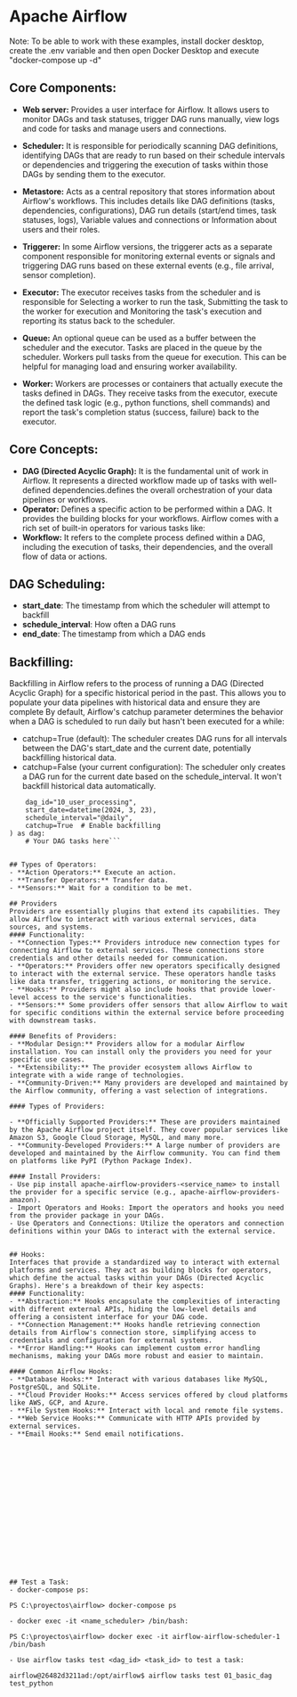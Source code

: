 # Apache Airflow

Note: To be able to work with these examples, install docker desktop, create the .env variable and then open Docker Desktop and execute "docker-compose up -d"

## Core Components:
- **Web server:** Provides a user interface for Airflow. It allows users to monitor DAGs and task statuses, trigger DAG runs manually, view logs and code for tasks and manage users and connections.
- **Scheduler:** It is responsible for periodically scanning DAG definitions, identifying DAGs that are ready to run based on their schedule intervals or dependencies and triggering the execution of tasks within those DAGs by sending them to the executor.
- **Metastore:** Acts as a central repository that stores information about Airflow's workflows. This includes details like DAG definitions (tasks, dependencies, configurations), DAG run details (start/end times, task statuses, logs), Variable values and connections or Information about users and their roles.

- **Triggerer:**  In some Airflow versions, the triggerer acts as a separate component responsible for monitoring external events or signals and triggering DAG runs based on these external events (e.g., file arrival, sensor completion).
- **Executor:** The executor receives tasks from the scheduler and is responsible for Selecting a worker to run the task, Submitting the task to the worker for execution and Monitoring the task's execution and reporting its status back to the scheduler.
- **Queue:** An optional queue can be used as a buffer between the scheduler and the executor. Tasks are placed in the queue by the scheduler. Workers pull tasks from the queue for execution. This can be helpful for managing load and ensuring worker availability.
- **Worker:**  Workers are processes or containers that actually execute the tasks defined in DAGs. They receive tasks from the executor, execute the defined task logic (e.g., python functions, shell commands) and report the task's completion status (success, failure) back to the executor.

## Core Concepts:
- **DAG (Directed Acyclic Graph):** It is the fundamental unit of work in Airflow. It represents a directed workflow made up of tasks with well-defined dependencies.defines the overall orchestration of your data pipelines or workflows.
- **Operator:** Defines a specific action to be performed within a DAG. It provides the building blocks for your workflows. Airflow comes with a rich set of built-in operators for various tasks like:
- **Workflow:**   It refers to the complete process defined within a DAG, including the execution of tasks, their dependencies, and the overall flow of data or actions.


## DAG Scheduling:
- **start_date**: The timestamp from which the scheduler will attempt to backfill
- **schedule_interval**: How often a DAG runs
- **end_date**: The timestamp from which a DAG ends

## Backfilling: 
Backfilling in Airflow refers to the process of running a DAG (Directed Acyclic Graph) for a specific historical period in the past. This allows you to populate your data pipelines with historical data and ensure they are complete
By default, Airflow's catchup parameter determines the behavior when a DAG is scheduled to run daily but hasn't been executed for a while:
- catchup=True (default): The scheduler creates DAG runs for all intervals between the DAG's start_date and the current date, potentially backfilling historical data.
- catchup=False (your current configuration): The scheduler only creates a DAG run for the current date based on the schedule_interval. It won't backfill historical data automatically.

```With DAG(
    dag_id="10_user_processing",
    start_date=datetime(2024, 3, 23),
    schedule_interval="@daily",
    catchup=True  # Enable backfilling
) as dag:
    # Your DAG tasks here```


## Types of Operators:
- **Action Operators:** Execute an action.
- **Transfer Operators:** Transfer data.
- **Sensors:** Wait for a condition to be met.

## Providers
Providers are essentially plugins that extend its capabilities. They allow Airflow to interact with various external services, data sources, and systems.
#### Functionality:
- **Connection Types:** Providers introduce new connection types for connecting Airflow to external services. These connections store credentials and other details needed for communication.
- **Operators:** Providers offer new operators specifically designed to interact with the external service. These operators handle tasks like data transfer, triggering actions, or monitoring the service.
- **Hooks:** Providers might also include hooks that provide lower-level access to the service's functionalities.
- **Sensors:** Some providers offer sensors that allow Airflow to wait for specific conditions within the external service before proceeding with downstream tasks.

#### Benefits of Providers:
- **Modular Design:** Providers allow for a modular Airflow installation. You can install only the providers you need for your specific use cases.
- **Extensibility:** The provider ecosystem allows Airflow to integrate with a wide range of technologies.
- **Community-Driven:** Many providers are developed and maintained by the Airflow community, offering a vast selection of integrations.

#### Types of Providers:

- **Officially Supported Providers:** These are providers maintained by the Apache Airflow project itself. They cover popular services like Amazon S3, Google Cloud Storage, MySQL, and many more.
- **Community-Developed Providers:** A large number of providers are developed and maintained by the Airflow community. You can find them on platforms like PyPI (Python Package Index).

#### Install Providers: 
- Use pip install apache-airflow-providers-<service_name> to install the provider for a specific service (e.g., apache-airflow-providers-amazon).
- Import Operators and Hooks: Import the operators and hooks you need from the provider package in your DAGs.
- Use Operators and Connections: Utilize the operators and connection definitions within your DAGs to interact with the external service.


## Hooks:
Interfaces that provide a standardized way to interact with external platforms and services. They act as building blocks for operators, which define the actual tasks within your DAGs (Directed Acyclic Graphs). Here's a breakdown of their key aspects:
#### Functionality:
- **Abstraction:** Hooks encapsulate the complexities of interacting with different external APIs, hiding the low-level details and offering a consistent interface for your DAG code.
- **Connection Management:** Hooks handle retrieving connection details from Airflow's connection store, simplifying access to credentials and configuration for external systems.
- **Error Handling:** Hooks can implement custom error handling mechanisms, making your DAGs more robust and easier to maintain.

#### Common Airflow Hooks:
- **Database Hooks:** Interact with various databases like MySQL, PostgreSQL, and SQLite.
- **Cloud Provider Hooks:** Access services offered by cloud platforms like AWS, GCP, and Azure.
- **File System Hooks:** Interact with local and remote file systems.
- **Web Service Hooks:** Communicate with HTTP APIs provided by external services.
- **Email Hooks:** Send email notifications.


















## Test a Task:
- docker-compose ps:
  
PS C:\proyectos\airflow> docker-compose ps

- docker exec -it <name_scheduler> /bin/bash:

PS C:\proyectos\airflow> docker exec -it airflow-airflow-scheduler-1 /bin/bash

- Use airflow tasks test <dag_id> <task_id> to test a task:

airflow@26482d3211ad:/opt/airflow$ airflow tasks test 01_basic_dag test_python